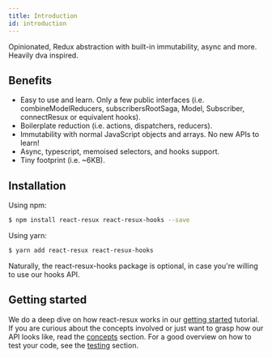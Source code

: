 ```yaml
---
title: Introduction
id: introduction
---
```


Opinionated, Redux abstraction with built-in immutability, async and more. Heavily dva inspired.

## Benefits

* Easy to use and learn. Only a few public interfaces (i.e. combineModelReducers, subscribersRootSaga, Model, Subscriber, connectResux or equivalent hooks).
* Boilerplate reduction (i.e. actions, dispatchers, reducers).
* Immutability with normal JavaScript objects and arrays. No new APIs to learn!
* Async, typescript, memoised selectors, and hooks support.
* Tiny footprint (i.e. ~6KB).

## Installation

Using npm:

```bash
$ npm install react-resux react-resux-hooks --save
```

Using yarn:

```bash
$ yarn add react-resux react-resux-hooks
```

Naturally, the react-resux-hooks package is optional, in case you're willing to use our hooks API.

## Getting started

We do a deep dive on how react-resux works in our [getting started](tutorial.md) tutorial. If you
are curious about the concepts involved or just want to grasp how our API looks like, read the
[concepts](concepts.md) section. For a good overview on how to test your code, see the
[testing](testing.md) section.
